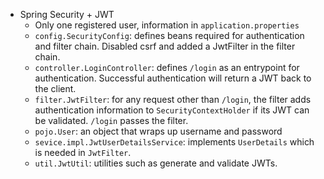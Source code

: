 * Spring Security + JWT
  * Only one registered user, information in `application.properties`
  * `config.SecurityConfig`: defines beans required for authentication and filter chain. Disabled csrf and added a JwtFilter in the filter chain.
  * `controller.LoginController`: defines `/login` as an entrypoint for authentication. Successful authentication will return a JWT back to the client.
  * `filter.JwtFilter`: for any request other than `/login`, the filter adds authentication information to `SecurityContextHolder` if its JWT can be validated. `/login` passes the filter.
  * `pojo.User`: an object that wraps up username and password
  * `sevice.impl.JwtUserDetailsService`: implements `UserDetails` which is needed in `JwtFilter`.
  * `util.JwtUtil`: utilities such as generate and validate JWTs.